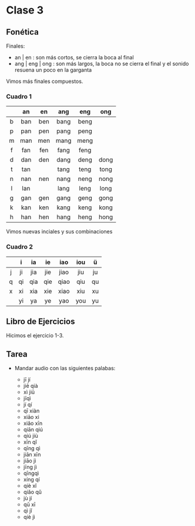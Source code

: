 # Clase 3

## Fonética

Finales:

- an | en : son más cortos, se cierra la boca al final
- ang | eng | ong : son más largos, la boca no se cierra el final y el sonido resuena un poco en la garganta

Vimos más finales compuestos.

### Cuadro 1

<center>

|     | an  | en  | ang  | eng  | ong |
|:---:|:---:|:---:|:----:|:----:|:---:|
|  b  | ban | ben | bang | beng | |
|  p  | pan | pen | pang | peng | |
|  m  | man | men | mang | meng | |
|  f  | fan | fen | fang | feng | |
|  d  | dan | den | dang | deng | dong|
|  t  | tan |     | tang | teng | tong|
|  n  | nan | nen | nang | neng | nong|
|  l  | lan |     | lang | leng | long|
|  g  | gan | gen | gang | geng | gong|
|  k  | kan | ken | kang | keng | kong|
|  h  | han | hen | hang | heng | hong|

</center>

Vimos nuevas inciales y sus combinaciones

### Cuadro 2

<center>

|     | i   | ia  | ie   | iao  | iou | ü   |
|:---:|:---:|:---:|:----:|:----:|:---:|:---:|
|  j  | ji  | jia | jie  | jiao | jiu | ju  |
|  q  | qi  | qia | qie  | qiao | qiu | qu  |
|  x  | xi  | xia | xie  | xiao | xiu | xu  |
|     | yi  | ya  | ye   | yao  | you | yu  |

</center>


## Libro de Ejercicios

Hicimos el ejercicio 1-3.

## Tarea

 - Mandar audio con las siguientes palabas:

    - jī jí
    - jiē qià
    - xì jiū
    - jīqì
    - jí qí
    - qī xiàn
    - xiāo xi     
    - xiǎo xīn
    - qiān qiú
    - qiú jiù
    - xīn qǐ
    - qīng qì
    - jiān xīn
    - jiāo jì
    - jīng jì
    - qīngqì
    - xíng qí
    - qiè xǐ
    - qiǎo qǔ
    - jù jí
    - qū xī
    - qì jǐ
    - qiè jì 
